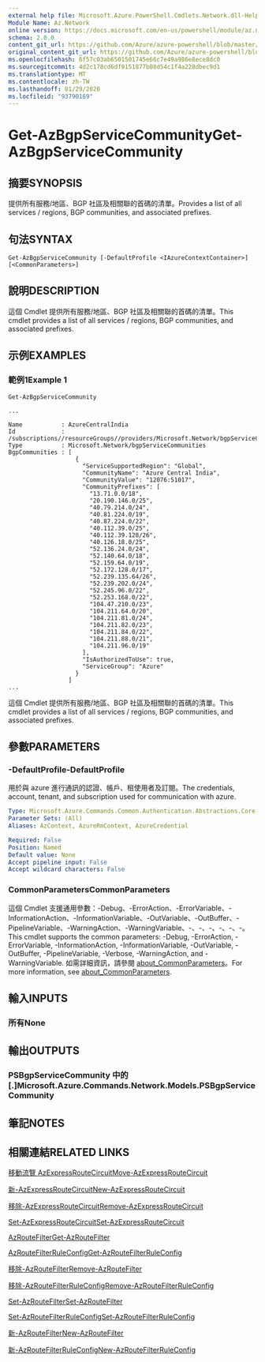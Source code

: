 ```yaml
---
external help file: Microsoft.Azure.PowerShell.Cmdlets.Network.dll-Help.xml
Module Name: Az.Network
online version: https://docs.microsoft.com/en-us/powershell/module/az.network/get-azbgpservicecommunity
schema: 2.0.0
content_git_url: https://github.com/Azure/azure-powershell/blob/master/src/Network/Network/help/Get-AzBgpServiceCommunity.md
original_content_git_url: https://github.com/Azure/azure-powershell/blob/master/src/Network/Network/help/Get-AzBgpServiceCommunity.md
ms.openlocfilehash: 6f57c03ab6501501745e66c7e49a986e8ece8dc0
ms.sourcegitcommit: 4d2c178cd6df9151877b08d54c1f4a228dbec9d1
ms.translationtype: MT
ms.contentlocale: zh-TW
ms.lasthandoff: 01/29/2020
ms.locfileid: "93790169"
---
```

# <span data-ttu-id="e8407-101">Get-AzBgpServiceCommunity</span><span class="sxs-lookup"><span data-stu-id="e8407-101">Get-AzBgpServiceCommunity</span></span>

## <span data-ttu-id="e8407-102">摘要</span><span class="sxs-lookup"><span data-stu-id="e8407-102">SYNOPSIS</span></span>
<span data-ttu-id="e8407-103">提供所有服務/地區、BGP 社區及相關聯的首碼的清單。</span><span class="sxs-lookup"><span data-stu-id="e8407-103">Provides a list of all services / regions, BGP communities, and associated prefixes.</span></span>

## <span data-ttu-id="e8407-104">句法</span><span class="sxs-lookup"><span data-stu-id="e8407-104">SYNTAX</span></span>

```
Get-AzBgpServiceCommunity [-DefaultProfile <IAzureContextContainer>] [<CommonParameters>]
```

## <span data-ttu-id="e8407-105">說明</span><span class="sxs-lookup"><span data-stu-id="e8407-105">DESCRIPTION</span></span>
<span data-ttu-id="e8407-106">這個 Cmdlet 提供所有服務/地區、BGP 社區及相關聯的首碼的清單。</span><span class="sxs-lookup"><span data-stu-id="e8407-106">This cmdlet provides a list of all services / regions, BGP communities, and associated prefixes.</span></span>

## <span data-ttu-id="e8407-107">示例</span><span class="sxs-lookup"><span data-stu-id="e8407-107">EXAMPLES</span></span>

### <span data-ttu-id="e8407-108">範例1</span><span class="sxs-lookup"><span data-stu-id="e8407-108">Example 1</span></span>
```
Get-AzBgpServiceCommunity

...

Name           : AzureCentralIndia
Id             : /subscriptions//resourceGroups//providers/Microsoft.Network/bgpServiceCommunities/AzureCentralIndia
Type           : Microsoft.Network/bgpServiceCommunities
BgpCommunities : [
                   {
                     "ServiceSupportedRegion": "Global",
                     "CommunityName": "Azure Central India",
                     "CommunityValue": "12076:51017",
                     "CommunityPrefixes": [
                       "13.71.0.0/18",
                       "20.190.146.0/25",
                       "40.79.214.0/24",
                       "40.81.224.0/19",
                       "40.87.224.0/22",
                       "40.112.39.0/25",
                       "40.112.39.128/26",
                       "40.126.18.0/25",
                       "52.136.24.0/24",
                       "52.140.64.0/18",
                       "52.159.64.0/19",
                       "52.172.128.0/17",
                       "52.239.135.64/26",
                       "52.239.202.0/24",
                       "52.245.96.0/22",
                       "52.253.168.0/22",
                       "104.47.210.0/23",
                       "104.211.64.0/20",
                       "104.211.81.0/24",
                       "104.211.82.0/23",
                       "104.211.84.0/22",
                       "104.211.88.0/21",
                       "104.211.96.0/19"
                     ],
                     "IsAuthorizedToUse": true,
                     "ServiceGroup": "Azure"
                   }
                 ]
...
```

<span data-ttu-id="e8407-109">這個 Cmdlet 提供所有服務/地區、BGP 社區及相關聯的首碼的清單。</span><span class="sxs-lookup"><span data-stu-id="e8407-109">This cmdlet provides a list of all services / regions, BGP communities, and associated prefixes.</span></span>

## <span data-ttu-id="e8407-110">參數</span><span class="sxs-lookup"><span data-stu-id="e8407-110">PARAMETERS</span></span>

### <span data-ttu-id="e8407-111">-DefaultProfile</span><span class="sxs-lookup"><span data-stu-id="e8407-111">-DefaultProfile</span></span>
<span data-ttu-id="e8407-112">用於與 azure 進行通訊的認證、帳戶、租使用者及訂閱。</span><span class="sxs-lookup"><span data-stu-id="e8407-112">The credentials, account, tenant, and subscription used for communication with azure.</span></span>

```yaml
Type: Microsoft.Azure.Commands.Common.Authentication.Abstractions.Core.IAzureContextContainer
Parameter Sets: (All)
Aliases: AzContext, AzureRmContext, AzureCredential

Required: False
Position: Named
Default value: None
Accept pipeline input: False
Accept wildcard characters: False
```

### <span data-ttu-id="e8407-113">CommonParameters</span><span class="sxs-lookup"><span data-stu-id="e8407-113">CommonParameters</span></span>
<span data-ttu-id="e8407-114">這個 Cmdlet 支援通用參數：-Debug、-ErrorAction、-ErrorVariable、-InformationAction、-InformationVariable、-OutVariable、-OutBuffer、-PipelineVariable、-WarningAction、-WarningVariable、-、-、-、-、-、-。</span><span class="sxs-lookup"><span data-stu-id="e8407-114">This cmdlet supports the common parameters: -Debug, -ErrorAction, -ErrorVariable, -InformationAction, -InformationVariable, -OutVariable, -OutBuffer, -PipelineVariable, -Verbose, -WarningAction, and -WarningVariable.</span></span> <span data-ttu-id="e8407-115">如需詳細資訊，請參閱 [about_CommonParameters](https://go.microsoft.com/fwlink/?LinkID=113216)。</span><span class="sxs-lookup"><span data-stu-id="e8407-115">For more information, see [about_CommonParameters](https://go.microsoft.com/fwlink/?LinkID=113216).</span></span>

## <span data-ttu-id="e8407-116">輸入</span><span class="sxs-lookup"><span data-stu-id="e8407-116">INPUTS</span></span>

### <span data-ttu-id="e8407-117">所有</span><span class="sxs-lookup"><span data-stu-id="e8407-117">None</span></span>

## <span data-ttu-id="e8407-118">輸出</span><span class="sxs-lookup"><span data-stu-id="e8407-118">OUTPUTS</span></span>

### <span data-ttu-id="e8407-119">PSBgpServiceCommunity 中的 [.]</span><span class="sxs-lookup"><span data-stu-id="e8407-119">Microsoft.Azure.Commands.Network.Models.PSBgpServiceCommunity</span></span>

## <span data-ttu-id="e8407-120">筆記</span><span class="sxs-lookup"><span data-stu-id="e8407-120">NOTES</span></span>

## <span data-ttu-id="e8407-121">相關連結</span><span class="sxs-lookup"><span data-stu-id="e8407-121">RELATED LINKS</span></span>

[<span data-ttu-id="e8407-122">移動流覽 AzExpressRouteCircuit</span><span class="sxs-lookup"><span data-stu-id="e8407-122">Move-AzExpressRouteCircuit</span></span>](Move-AzExpressRouteCircuit.md)

[<span data-ttu-id="e8407-123">新-AzExpressRouteCircuit</span><span class="sxs-lookup"><span data-stu-id="e8407-123">New-AzExpressRouteCircuit</span></span>](New-AzExpressRouteCircuit.md)

[<span data-ttu-id="e8407-124">移除-AzExpressRouteCircuit</span><span class="sxs-lookup"><span data-stu-id="e8407-124">Remove-AzExpressRouteCircuit</span></span>](Remove-AzExpressRouteCircuit.md)

[<span data-ttu-id="e8407-125">Set-AzExpressRouteCircuit</span><span class="sxs-lookup"><span data-stu-id="e8407-125">Set-AzExpressRouteCircuit</span></span>](Set-AzExpressRouteCircuit.md)

[<span data-ttu-id="e8407-126">AzRouteFilter</span><span class="sxs-lookup"><span data-stu-id="e8407-126">Get-AzRouteFilter</span></span>](Get-AzRouteFilter.md)

[<span data-ttu-id="e8407-127">AzRouteFilterRuleConfig</span><span class="sxs-lookup"><span data-stu-id="e8407-127">Get-AzRouteFilterRuleConfig</span></span>](Get-AzRouteFilterRuleConfig.md)

[<span data-ttu-id="e8407-128">移除-AzRouteFilter</span><span class="sxs-lookup"><span data-stu-id="e8407-128">Remove-AzRouteFilter</span></span>](Remove-AzRouteFilter.md)

[<span data-ttu-id="e8407-129">移除-AzRouteFilterRuleConfig</span><span class="sxs-lookup"><span data-stu-id="e8407-129">Remove-AzRouteFilterRuleConfig</span></span>](Remove-AzRouteFilterRuleConfig.md)

[<span data-ttu-id="e8407-130">Set-AzRouteFilter</span><span class="sxs-lookup"><span data-stu-id="e8407-130">Set-AzRouteFilter</span></span>](Set-AzRouteFilter.md)

[<span data-ttu-id="e8407-131">Set-AzRouteFilterRuleConfig</span><span class="sxs-lookup"><span data-stu-id="e8407-131">Set-AzRouteFilterRuleConfig</span></span>](Set-AzRouteFilterRuleConfig.md)

[<span data-ttu-id="e8407-132">新-AzRouteFilter</span><span class="sxs-lookup"><span data-stu-id="e8407-132">New-AzRouteFilter</span></span>](New-AzRouteFilter.md)

[<span data-ttu-id="e8407-133">新-AzRouteFilterRuleConfig</span><span class="sxs-lookup"><span data-stu-id="e8407-133">New-AzRouteFilterRuleConfig</span></span>](New-AzRouteFilterRuleConfig.md)
